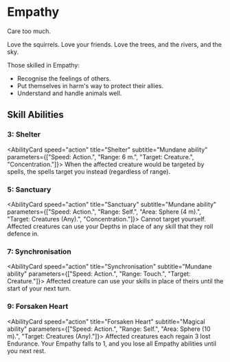 # Empathy

Care too much.

Love the squirrels. Love your friends. Love the trees, and the rivers, and the sky.

Those skilled in Empathy:

- Recognise the feelings of others.
- Put themselves in harm's way to protect their allies.
- Understand and handle animals well.

## Skill Abilities

### 3: Shelter

<AbilityCard
speed="action"
title="Shelter"
subtitle="Mundane ability"
parameters={["Speed: Action.", "Range: 6 m.", "Target: Creature.", "Concentration."]}>
When the affected creature would be targeted by spells, the spells target you instead (regardless of range).
</AbilityCard>

### 5: Sanctuary

<AbilityCard
speed="action"
title="Sanctuary"
subtitle="Mundane ability"
parameters={["Speed: Action.", "Range: Self.", "Area: Sphere (4 m).", "Target: Creatures (Any).", "Concentration."]}>
Cannot target yourself. Affected creatures can use your Depths in place of any skill that they roll defence in.
</AbilityCard>

### 7: Synchronisation

<AbilityCard
speed="action"
title="Synchronisation"
subtitle="Mundane ability"
parameters={["Speed: Action.", "Range: Touch.", "Target: Creature."]}>
Affected creature can use your skills in place of theirs until the start of your next turn.
</AbilityCard>

### 9: Forsaken Heart

<AbilityCard
speed="action"
title="Forsaken Heart"
subtitle="Magical ability"
parameters={["Speed: Action.", "Range: Self.", "Area: Sphere (10 m).", "Target: Creatures (Any)."]}>
Affected creatures each regain 3 lost Endurance. Your Empathy falls to 1, and you lose all Empathy abilities until you next rest.
</AbilityCard>
